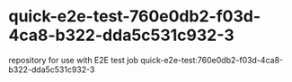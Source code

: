 # quick-e2e-test-760e0db2-f03d-4ca8-b322-dda5c531c932-3
repository for use with E2E test job quick-e2e-test:760e0db2-f03d-4ca8-b322-dda5c531c932-3
